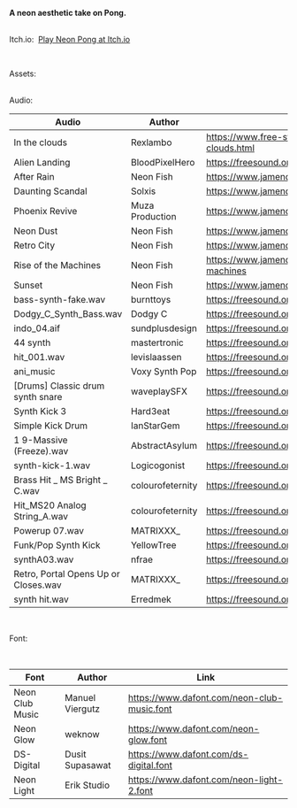 <p><strong>A neon aesthetic take on Pong.<br><br></strong></p>
<p>Itch.io:&nbsp;&nbsp;<a href="https://plaban.itch.io/neon-pong">Play Neon Pong at Itch.io</a><br></p>
<p><br></p>
<p>Assets:<br><br></p>
<p>Audio:</p>
<table class="table table-bordered table-hover table-condensed">
<thead><tr><th title="Field #1">Audio</th>
<th title="Field #2">Author</th>
<th title="Field #3">Link</th>
</tr></thead>
<tbody><tr>
<td>In the clouds</td>
<td>Rexlambo</td>
<td><a href="https://www.free-stock-music.com/rexlambo-in-the-clouds.html">https://www.free-stock-music.com/rexlambo-in-the-clouds.html</a></td>
</tr>
<tr>
<td>Alien Landing</td>
<td>BloodPixelHero</td>
<td><a href="https://freesound.org/people/BloodPixelHero/sounds/591091/">https://freesound.org/people/BloodPixelHero/sounds/591091/</a></td>
</tr>
<tr>
<td>After Rain</td>
<td>Neon Fish</td>
<td><a href="https://www.jamendo.com/track/1921889/after-rain">https://www.jamendo.com/track/1921889/after-rain</a></td>
</tr>
<tr>
<td>Daunting Scandal</td>
<td>Solxis</td>
<td><a href="https://www.jamendo.com/track/1053506/daunting-scandal">https://www.jamendo.com/track/1053506/daunting-scandal</a></td>
</tr>
<tr>
<td>Phoenix Revive</td>
<td>Muza Production</td>
<td><a href="https://www.jamendo.com/track/1964095/phoenix-revive">https://www.jamendo.com/track/1964095/phoenix-revive</a></td>
</tr>
<tr>
<td>Neon Dust</td>
<td>Neon Fish</td>
<td><a href="https://www.jamendo.com/track/1921892/neon-dust">https://www.jamendo.com/track/1921892/neon-dust</a></td>
</tr>
<tr>
<td>Retro City</td>
<td>Neon Fish</td>
<td><a href="https://www.jamendo.com/track/1921888/retro-city">https://www.jamendo.com/track/1921888/retro-city</a></td>
</tr>
<tr>
<td>Rise of the Machines</td>
<td>Neon Fish</td>
<td><a href="https://www.jamendo.com/track/1921887/rise-of-the-machines">https://www.jamendo.com/track/1921887/rise-of-the-machines</a></td>
</tr>
<tr>
<td>Sunset</td>
<td>Neon Fish</td>
<td><a href="https://www.jamendo.com/track/1600957/sunset">https://www.jamendo.com/track/1600957/sunset</a></td>
</tr>
<tr>
<td>bass-synth-fake.wav</td>
<td>burnttoys</td>
<td><a href="https://freesound.org/people/burnttoys/sounds/9518/">https://freesound.org/people/burnttoys/sounds/9518/</a></td>
</tr>
<tr>
<td>Dodgy_C_Synth_Bass.wav</td>
<td>Dodgy C</td>
<td><a href="https://freesound.org/people/Dodgy%20C/sounds/56360/">https://freesound.org/people/Dodgy%20C/sounds/56360/</a></td>
</tr>
<tr>
<td>indo_04.aif</td>
<td>sundplusdesign</td>
<td><a href="https://freesound.org/people/soundplusdesign/sounds/62320/">https://freesound.org/people/soundplusdesign/sounds/62320/</a></td>
</tr>
<tr>
<td>44 synth</td>
<td>mastertronic</td>
<td><a href="https://freesound.org/people/mastertronic/sounds/65220/">https://freesound.org/people/mastertronic/sounds/65220/</a></td>
</tr>
<tr>
<td>hit_001.wav</td>
<td>levislaassen</td>
<td><a href="https://freesound.org/people/leviclaassen/sounds/107788/">https://freesound.org/people/leviclaassen/sounds/107788/</a></td>
</tr>
<tr>
<td>ani_music</td>
<td>Voxy Synth Pop</td>
<td><a href="https://freesound.org/people/ani_music/sounds/165327/">https://freesound.org/people/ani_music/sounds/165327/</a></td>
</tr>
<tr>
<td>[Drums] Classic drum synth snare</td>
<td>waveplaySFX</td>
<td><a href="https://freesound.org/people/waveplaySFX/sounds/246383/">https://freesound.org/people/waveplaySFX/sounds/246383/</a></td>
</tr>
<tr>
<td>Synth Kick 3</td>
<td>Hard3eat</td>
<td><a href="https://freesound.org/people/Hard3eat/sounds/266764/">https://freesound.org/people/Hard3eat/sounds/266764/</a></td>
</tr>
<tr>
<td>Simple Kick Drum</td>
<td>IanStarGem</td>
<td><a href="https://freesound.org/people/IanStarGem/sounds/274775/">https://freesound.org/people/IanStarGem/sounds/274775/</a></td>
</tr>
<tr>
<td>1 9-Massive (Freeze).wav</td>
<td>AbstractAsylum</td>
<td><a href="https://freesound.org/people/AbstractAsylum/sounds/345911/">https://freesound.org/people/AbstractAsylum/sounds/345911/</a></td>
</tr>
<tr>
<td>synth-kick-1.wav</td>
<td>Logicogonist</td>
<td><a href="https://freesound.org/people/Logicogonist/sounds/506672/">https://freesound.org/people/Logicogonist/sounds/506672/</a></td>
</tr>
<tr>
<td>Brass Hit _ MS Bright _ C.wav</td>
<td>colourofeternity</td>
<td><a href="https://freesound.org/people/colourofeternity/sounds/517194/">https://freesound.org/people/colourofeternity/sounds/517194/</a></td>
</tr>
<tr>
<td>Hit_MS20 Analog String_A.wav</td>
<td>colourofeternity</td>
<td><a href="https://freesound.org/people/colourofeternity/sounds/517534/">https://freesound.org/people/colourofeternity/sounds/517534/</a></td>
</tr>
<tr>
<td>Powerup 07.wav</td>
<td>MATRIXXX_</td>
<td><a href="https://freesound.org/people/MATRIXXX_/sounds/523649/">https://freesound.org/people/MATRIXXX_/sounds/523649/</a></td>
</tr>
<tr>
<td>Funk/Pop Synth Kick</td>
<td>YellowTree</td>
<td><a href="https://freesound.org/people/YellowTree/sounds/556422/">https://freesound.org/people/YellowTree/sounds/556422/</a></td>
</tr>
<tr>
<td>synthA03.wav</td>
<td>nfrae</td>
<td><a href="https://freesound.org/people/nfrae/sounds/625814/">https://freesound.org/people/nfrae/sounds/625814/</a></td>
</tr>
<tr>
<td>Retro, Portal Opens Up or Closes.wav</td>
<td>MATRIXXX_</td>
<td><a href="https://freesound.org/people/MATRIXXX_/sounds/659369/">https://freesound.org/people/MATRIXXX_/sounds/659369/</a></td>
</tr>
<tr>
<td>synth hit.wav</td>
<td>Erredmek</td>
<td><a href="https://freesound.org/people/Erredmek/sounds/668520/">https://freesound.org/people/Erredmek/sounds/668520/</a><br></td>
</tr>
</tbody></table>
<p><br></p>
<p>Font:</p>
<p><br></p>
<table class="table table-bordered table-hover table-condensed">
<thead><tr><th title="Field #1">Font</th>
<th title="Field #2">Author</th>
<th title="Field #3">Link</th>
</tr></thead>
<tbody><tr>
<td>Neon Club Music</td>
<td> Manuel Viergutz</td>
<td><a href="https://www.dafont.com/neon-club-music.font">https://www.dafont.com/neon-club-music.font</a></td>
</tr>
<tr>
<td>Neon Glow</td>
<td>weknow</td>
<td><a href="https://www.dafont.com/neon-glow.font">https://www.dafont.com/neon-glow.font</a></td>
</tr>
<tr>
<td>DS-Digital</td>
<td>Dusit Supasawat</td>
<td><a href="https://www.dafont.com/ds-digital.font">https://www.dafont.com/ds-digital.font</a></td>
</tr>
<tr>
<td>Neon Light</td>
<td>Erik Studio</td>
<td><a href="https://www.dafont.com/neon-light-2.font">https://www.dafont.com/neon-light-2.font</a></td>
</tr>
</tbody></table>
<p><br></p>
